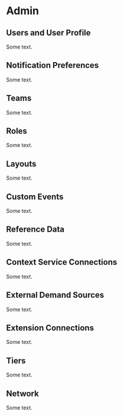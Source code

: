 # Admin

## Users and User Profile

Some text.

## Notification Preferences

Some text.

## Teams

Some text.

## Roles

Some text.

## Layouts

Some text.

## Custom Events

Some text.

## Reference Data

Some text.

## Context Service Connections

Some text.

## External Demand Sources

Some text.

## Extension Connections

Some text.

## Tiers

Some text.

## Network

Some text.

